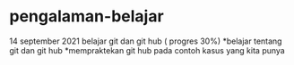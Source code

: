 # pengalaman-belajar

14 september 2021
belajar git dan git hub ( progres 30%)
*belajar tentang git dan git hub
*mempraktekan git hub pada contoh kasus yang kita punya
